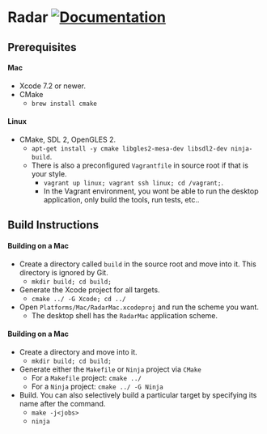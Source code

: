 Radar [![Documentation](https://img.shields.io/badge/documentation-latest-green.svg)](http://radar.run)
=================

Prerequisites
-------------
#### Mac
* Xcode 7.2 or newer.
* CMake
  * `brew install cmake`

#### Linux
* CMake, SDL 2, OpenGLES 2.
  * `apt-get install -y cmake libgles2-mesa-dev libsdl2-dev ninja-build`.
  * There is also a preconfigured `Vagrantfile` in source root if that is your style.
    * `vagrant up linux; vagrant ssh linux; cd /vagrant;`.
    * In the Vagrant environment, you wont be able to run the desktop application, only build the tools, run tests, etc..

Build Instructions
------------------

#### Building on a Mac
* Create a directory called `build` in the source root and move into it. This directory is ignored by Git.
  * `mkdir build; cd build;`
* Generate the Xcode project for all targets.
  * `cmake ../ -G Xcode; cd ../`
* Open `Platforms/Mac/RadarMac.xcodeproj` and run the scheme you want.
  * The desktop shell has the `RadarMac` application scheme.

#### Building on a Mac
* Create a directory and move into it.
  * `mkdir build; cd build;`
* Generate either the `Makefile` or `Ninja` project via `CMake`
  * For a `Makefile` project: `cmake ../`
  * For a `Ninja` project: `cmake ../ -G Ninja`
* Build. You can also selectively build a particular target by specifying its name after the command.
  * `make -j<jobs>`
  * `ninja`

